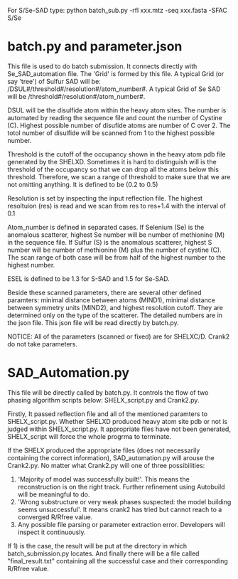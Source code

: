 For S/Se-SAD type:
python batch_sub.py -rfl xxx.mtz -seq xxx.fasta -SFAC S/Se

# batch.py and parameter.json

This file is used to do batch submission. It connects directly with Se_SAD_automation file. The 'Grid' is formed by this file.
A typical Grid (or say 'tree') of Sulfur SAD will be: /DSUL#/threshold#/resolution#/atom_number#. A typical Grid of Se SAD will be /threshold#/resolution#/atom_number#. 

DSUL will be the disulfide atom within the heavy atom sites. The number is automated by reading the sequence file and count the number of Cystine (C). Highest possible number of disufide atoms are number of C over 2. The totol number of disulfide will be scanned from 1 to the highest possible number. 

Threshold is the cutoff of the occupancy shown in the heavy atom pdb file generated by the SHELXD. Sometimes it is hard to distinguish will is the threshold of the occupancy so that we can drop all the atoms below this threshold. Therefore, we scan a range of threshold to make sure that we are not omitting anything. It is defined to be (0.2 to 0.5)

Resolution is set by inspecting the input reflection file. The highest resoltuion (res) is read and we scan from res to res+1.4 with the interval of 0.1

Atom_number is defined in separated cases. If Selenium (Se) is the anomalous scatterer, highest Se number will be number of methionine (M) in the sequence file. If Sulfur (S) is the anomalous scatterer, highest S number will be number of methionine (M) plus the number of cystine (C). The scan range of both case will be from half of the highest number to the highest number.

ESEL is defined to be 1.3 for S-SAD and 1.5 for Se-SAD.

Beside these scanned parameters, there are several other defined paramters: minimal distance between atoms (MIND1), minimal distance between symmetry units (MIND2), and highest resolution cutoff. They are determined only on the type of the scatterer. The detailed numbers are in the json file. This json file will be read directly by batch.py.
 
NOTICE: All of the parameters (scanned or fixed) are for SHELXC/D. Crank2 do not take parameters.

# SAD_Automation.py

This file will be directly called by batch.py. It controls the flow of two phasing algorithm scripts below: SHELX_script.py and Crank2.py. 

Firstly, It passed reflection file and all of the mentioned paramters to SHELX_script.py. Whether SHELXD produced heavy atom site pdb or not is judged within SHELX_script.py. It appropriate files have not been generated, SHELX_script will force the whole progrma to terminate.

If the SHELX produced the appropriate files (does not necessarily containing the correct information), SAD_automation.py will arouse the Crank2.py. No matter what Crank2.py will one of three possibilities:
1) 'Majority of model was successfully built!'. This means the reconstruction is on the right track. Further refinement using Autobuild will be meaningful to do.
2) 'Wrong substructure or very weak phases suspected: the model building seems unsuccessful'. It means crank2 has tried but cannot reach to a converged R/Rfree value. 
3) Any possible file parsing or parameter extraction error. Developers will inspect it continuously.

If 1) is the case, the result will be put at the directory in which batch_submission.py locates. And finally there will be a file called "final_result.txt" containing all the successful case and their corresponding R/Rfree value.
